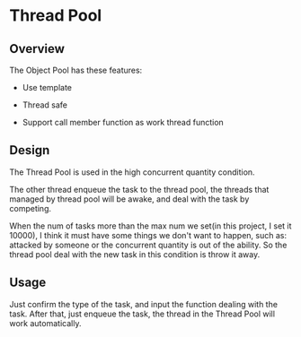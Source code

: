 # Thread Pool

## Overview

The Object Pool has these features:

- Use template

- Thread safe

- Support call member function as work thread function

## Design

The Thread Pool is used in the high concurrent quantity condition. 

The other thread enqueue the task to the thread pool, the threads that managed by thread pool will be awake, and deal with the task by competing.

When the num of tasks more than the max num we set(in this project, I set it 10000), I think it must have some things we don't want to happen, such as: attacked by someone or the concurrent quantity is out of the ability. So the thread pool deal with the new task in this condition is throw it away.

## Usage

Just confirm the type of the task, and input the function dealing with the task. After that, just enqueue the task, the thread in the Thread Pool will work automatically.